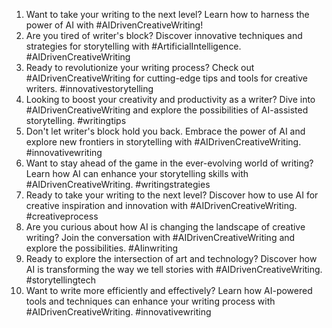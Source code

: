 1. Want to take your writing to the next level? Learn how to harness the power of AI with #AIDrivenCreativeWriting!
2. Are you tired of writer's block? Discover innovative techniques and strategies for storytelling with #ArtificialIntelligence. #AIDrivenCreativeWriting
3. Ready to revolutionize your writing process? Check out #AIDrivenCreativeWriting for cutting-edge tips and tools for creative writers. #innovativestorytelling
4. Looking to boost your creativity and productivity as a writer? Dive into #AIDrivenCreativeWriting and explore the possibilities of AI-assisted storytelling. #writingtips
5. Don't let writer's block hold you back. Embrace the power of AI and explore new frontiers in storytelling with #AIDrivenCreativeWriting. #innovativewriting
6. Want to stay ahead of the game in the ever-evolving world of writing? Learn how AI can enhance your storytelling skills with #AIDrivenCreativeWriting. #writingstrategies
7. Ready to take your writing to the next level? Discover how to use AI for creative inspiration and innovation with #AIDrivenCreativeWriting. #creativeprocess
8. Are you curious about how AI is changing the landscape of creative writing? Join the conversation with #AIDrivenCreativeWriting and explore the possibilities. #AIinwriting
9. Ready to explore the intersection of art and technology? Discover how AI is transforming the way we tell stories with #AIDrivenCreativeWriting. #storytellingtech
10. Want to write more efficiently and effectively? Learn how AI-powered tools and techniques can enhance your writing process with #AIDrivenCreativeWriting. #innovativewriting


